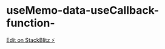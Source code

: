 # useMemo-data-useCallback-function-

[Edit on StackBlitz ⚡️](https://stackblitz.com/edit/github-7dzn7o)